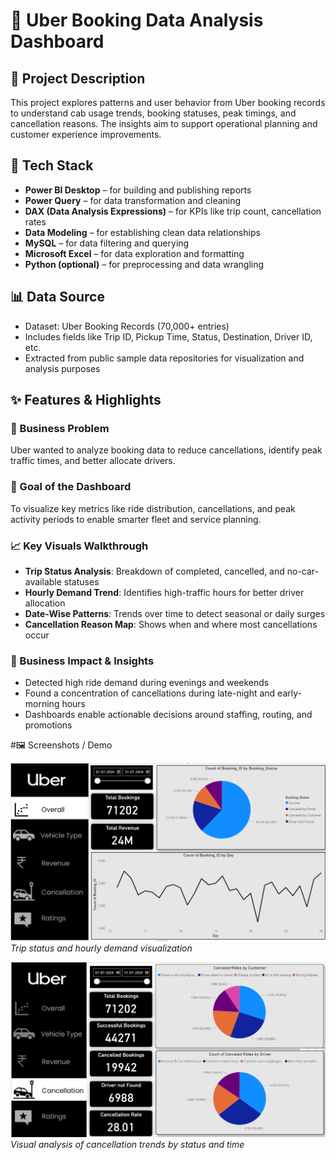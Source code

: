 # 🚕 Uber Booking Data Analysis Dashboard

## 📌 Project Description
This project explores patterns and user behavior from Uber booking records to understand cab usage trends, booking statuses, peak timings, and cancellation reasons. The insights aim to support operational planning and customer experience improvements.

## 🧰 Tech Stack
- **Power BI Desktop** – for building and publishing reports  
- **Power Query** – for data transformation and cleaning  
- **DAX (Data Analysis Expressions)** – for KPIs like trip count, cancellation rates  
- **Data Modeling** – for establishing clean data relationships  
- **MySQL** – for data filtering and querying  
- **Microsoft Excel** – for data exploration and formatting  
- **Python (optional)** – for preprocessing and data wrangling

## 📊 Data Source
- Dataset: Uber Booking Records (70,000+ entries)  
- Includes fields like Trip ID, Pickup Time, Status, Destination, Driver ID, etc.  
- Extracted from public sample data repositories for visualization and analysis purposes

## ✨ Features & Highlights

### 📍 Business Problem
Uber wanted to analyze booking data to reduce cancellations, identify peak traffic times, and better allocate drivers.

### 🎯 Goal of the Dashboard
To visualize key metrics like ride distribution, cancellations, and peak activity periods to enable smarter fleet and service planning.

### 📈 Key Visuals Walkthrough
- **Trip Status Analysis**: Breakdown of completed, cancelled, and no-car-available statuses  
- **Hourly Demand Trend**: Identifies high-traffic hours for better driver allocation  
- **Date-Wise Patterns**: Trends over time to detect seasonal or daily surges  
- **Cancellation Reason Map**: Shows when and where most cancellations occur

### 📌 Business Impact & Insights
- Detected high ride demand during evenings and weekends  
- Found a concentration of cancellations during late-night and early-morning hours  
- Dashboards enable actionable decisions around staffing, routing, and promotions

#🖼️ Screenshots / Demo

![Dashboard Overview](https://github.com/Ashish-Virani/Uber-Booking-Analysis/blob/main/Uber%20Dashboard.png)  
*Trip status and hourly demand visualization*

![Cancellation Analysis](https://github.com/Ashish-Virani/Uber-Booking-Analysis/blob/main/Uber%20Cancellation.png)  
*Visual analysis of cancellation trends by status and time*
